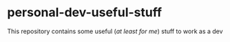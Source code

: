 # personal-dev-useful-stuff
This repository contains some useful (_at least for me_) stuff to work as a dev
